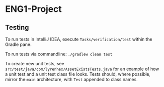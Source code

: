 # ENG1-Project

## Testing

To run tests in IntelliJ IDEA, execute `Tasks/verification/test` within the Gradle pane.

To run tests via commandline: `./gradlew clean test`

To create new unit tests, see `src/test/java/com/lyrenhex/AssetExistsTests.java` for an example of how a unit test and a unit test class file looks. Tests should, where possible, mirror the `main` architecture, with `Test` appended to class names.